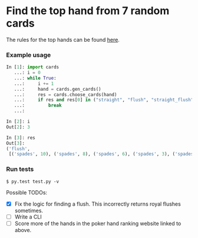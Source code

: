 # Find the top hand from 7 random cards

The rules for the top hands can be found [here](https://www.cardplayer.com/rules-of-poker/hand-rankings).


### Example usage

```python
In [1]: import cards 
   ...: i = 0 
   ...: while True: 
   ...:     i += 1 
   ...:     hand = cards.gen_cards() 
   ...:     res = cards.choose_cards(hand) 
   ...:     if res and res[0] in ("straight", "flush", "straight_flush", "royal_flush"): 
   ...:         break 
   ...:                                                                                                                                                                                       

In [2]: i                                                                                                                                                                                     
Out[2]: 3

In [3]: res                                                                                                                                                                                   
Out[3]: 
('flush',
 [('spades', 10), ('spades', 8), ('spades', 6), ('spades', 3), ('spades', 2)])

```

### Run tests

```
$ py.test test.py -v
```

Possible TODOs:
- [x] Fix the logic for finding a flush. This incorrectly returns royal flushes sometimes.
- [ ] Write a CLI
- [ ] Score more of the hands in the poker hand ranking website linked to above.
